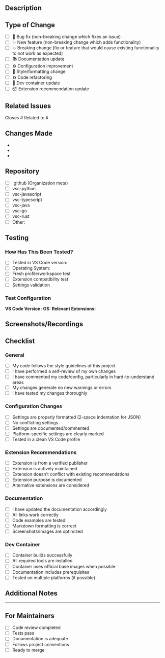 ## Description

<!-- Provide a clear and concise description of your changes -->

## Type of Change

<!-- Mark the relevant option with an "x" -->

- [ ] 🐛 Bug fix (non-breaking change which fixes an issue)
- [ ] ✨ New feature (non-breaking change which adds functionality)
- [ ] 💥 Breaking change (fix or feature that would cause existing functionality to not work as expected)
- [ ] 📚 Documentation update
- [ ] ⚙️ Configuration improvement
- [ ] 🎨 Style/formatting change
- [ ] ♻️ Code refactoring
- [ ] 🔧 Dev container update
- [ ] 📦 Extension recommendation update

## Related Issues

<!-- Link related issues here using #issue_number -->

Closes #
Related to #

## Changes Made

<!-- List the specific changes you made -->

- 
- 
- 

## Repository

<!-- Which VSCode+ repository is this PR for? -->

- [ ] .github (Organization meta)
- [ ] vsc-python
- [ ] vsc-javascript
- [ ] vsc-typescript
- [ ] vsc-java
- [ ] vsc-go
- [ ] vsc-rust
- [ ] Other: 

## Testing

### How Has This Been Tested?

<!-- Describe the tests you ran to verify your changes -->

- [ ] Tested in VS Code version: 
- [ ] Operating System: 
- [ ] Fresh profile/workspace test
- [ ] Extension compatibility test
- [ ] Settings validation

### Test Configuration

**VS Code Version:**
**OS:**
**Relevant Extensions:**

## Screenshots/Recordings

<!-- If applicable, add screenshots or recordings to help explain your changes -->

## Checklist

<!-- Mark completed items with an "x" -->

### General

- [ ] My code follows the style guidelines of this project
- [ ] I have performed a self-review of my own changes
- [ ] I have commented my code/config, particularly in hard-to-understand areas
- [ ] My changes generate no new warnings or errors
- [ ] I have tested my changes thoroughly

### Configuration Changes

- [ ] Settings are properly formatted (2-space indentation for JSON)
- [ ] No conflicting settings
- [ ] Settings are documented/commented
- [ ] Platform-specific settings are clearly marked
- [ ] Tested in a clean VS Code profile

### Extension Recommendations

- [ ] Extension is from a verified publisher
- [ ] Extension is actively maintained
- [ ] Extension doesn't conflict with existing recommendations
- [ ] Extension purpose is documented
- [ ] Alternative extensions are considered

### Documentation

- [ ] I have updated the documentation accordingly
- [ ] All links work correctly
- [ ] Code examples are tested
- [ ] Markdown formatting is correct
- [ ] Screenshots/images are optimized

### Dev Container

- [ ] Container builds successfully
- [ ] All required tools are installed
- [ ] Container uses official base images when possible
- [ ] Documentation includes prerequisites
- [ ] Tested on multiple platforms (if possible)

## Additional Notes

<!-- Add any additional notes, concerns, or questions for reviewers -->

---

## For Maintainers

<!-- Maintainers will fill this section during review -->

- [ ] Code review completed
- [ ] Tests pass
- [ ] Documentation is adequate
- [ ] Follows project conventions
- [ ] Ready to merge
